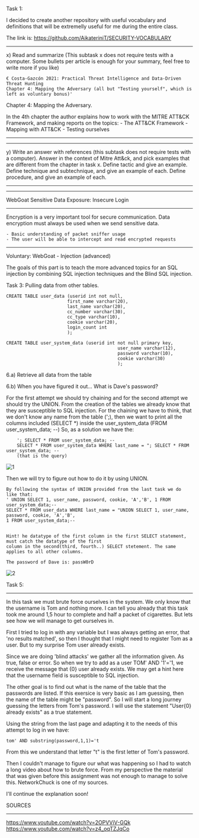 Task 1:

I decided to create another repository with useful vocabulary and definitions that will be extremelly useful for me during the entire class. 

The link is:
https://github.com/AikateriniT/SECURITY-VOCABULARY
____________________________________________________________________________________________
x) Read and summarize (This subtask x does not require tests with a computer. Some bullets per article is enough for your summary, feel free to write more if you like)

    € Costa-Gazcón 2021: Practical Threat Intelligence and Data-Driven Threat Hunting 
    Chapter 4: Mapping the Adversary (all but "Testing yourself", which is left as voluntary bonus)'
    
Chapter 4: Mapping the Adversary.

In the 4th chapter the author explains how to work with the MITRE ATT&CK Framework, and making reports on the topics: - The ATT&CK Framework - Mapping with ATT&CK - Testing ourselves


____________________________________________________________________________________________




____________________________________________________________________________________________
y) Write an answer with references (this subtask does not require tests with a computer). Answer in the context of Mitre Att&ck, and pick examples that are different from the chapter in task x.
Define tactic and give an example.
Define technique and subtechnique, and give an example of each.
Define procedure, and give an example of each.


____________________________________________________________________________________________

____________________________________________________________________________________________
WebGoat Sensitive Data Exposure: Insecure Login
____________________________________________________________________________________________

Encryption is a very important tool for secure communication. Data encryption must always be used when we send sensitive data.

    - Basic understanding of packet sniffer usage
    - The user will be able to intercept and read encrypted requests

____________________________________________________________________________________________
Voluntary:
WebGoat - Injection (advanced)

The goals of this part is to teach the more advanced topics for an SQL injection by combining SQL injection techniques and the Blind SQL injection.

Task 3: Pulling data from other tables.

    CREATE TABLE user_data (userid int not null,
                           first_name varchar(20),
                           last_name varchar(20),
                           cc_number varchar(30),
                           cc_type varchar(10),
                           cookie varchar(20),
                           login_count int
                           );
                           
    CREATE TABLE user_system_data (userid int not null primary key,
                                              user_name varchar(12),
                                              password varchar(10),
                                              cookie varchar(30)
                                              );
 
6.a) Retrieve all data from the table
 
6.b) When you have figured it out... What is Dave's password?
 
For the first attempt we should try chaining and for the second attempt we should try the UNION. From the creation of the tables we already know that they are susceptible to SQL injection. For the chaining we have to think, that we don't know any name from the table (';), then we want to print all the columns included (SELECT *) inside the user_system_data (FROM user_system_data; --) 
So, as a solution we have the:

        '; SELECT * FROM user_system_data; --
        SELECT * FROM user_system_data WHERE last_name = "; SELECT * FROM user_system_data; --
        (that is the query)
        
![1](https://user-images.githubusercontent.com/113516460/217308072-1d4fd3c0-19c4-449f-8f38-a008d4ea7d68.JPG)

Then we will try to figure out how to do it by using UNION. 

    By following the syntax of UNION provided from the last task we do like that:
    ' UNION SELECT 1, user_name, password, cookie, 'A','B', 1 FROM user_system_data;--
    SELECT * FROM user_data WHERE last_name = "UNION SELECT 1, user_name, password, cookie, 'A','B', 
    1 FROM user_system_data;--
    
    
    Hint! he datatype of the first column in the first SELECT statement, must catch the datatype of the first 
    column in the second(third, fourth..) SELECT stetement. The same applies to all other columns. 
    
    The password of Dave is: passW0rD
    
![2](https://user-images.githubusercontent.com/113516460/217311180-76397ea9-0ec0-45b8-9e5f-9b79c1a7b06f.JPG)

Task 5:
_______________________________________________________________________________________________
In this task we must brute force ourselves in the system. We only know that the username is Tom and nothing more. 
I can tell you already that this task took me around 1,5 hour to complete and half a packet of cigarettes. 
But lets see how we will manage to get ourselves in. 

First I tried to log in with any variable but I was always getting an error, that 'no results matched', so then I thought that I might need to register Tom as a user. But to my surprise Tom user already exists. 

Since we are doing 'blind attacks' we gather all the information given. As true, false or error. 
So when we try to add as a user  TOM' AND '1'='1, we receive the message that {0} user already exists. We may get a hint here that the username field is susceptible to SQL injection. 

The other goal is to find out what is the name of the table that the passwords are listed. If this exersice is very basic as I am guessing, then the name of the table might be "password". So I will start a long journey guessing the letters from Tom's password. I will use the statement "User{0} already exists" as a true statement. 

Using the string from the last page and adapting it to the needs of this attempt to log in we have:

    tom' AND substring(password,1,1)='t
    
From this we understand that letter "t" is the first letter of Tom's password. 

Then I couldn't manage to figure our what was happening so I had to watch a long video about how to brute force. From my perspective the material that was given before this assignment was not enough to manage to solve this. NetworkChuck is one of my sources. 

I'll continue the explanation soon!





SOURCES
______________________________________________________________________________________________

https://www.youtube.com/watch?v=2OPVViV-GQk
https://www.youtube.com/watch?v=z4_oqTZJqCo
